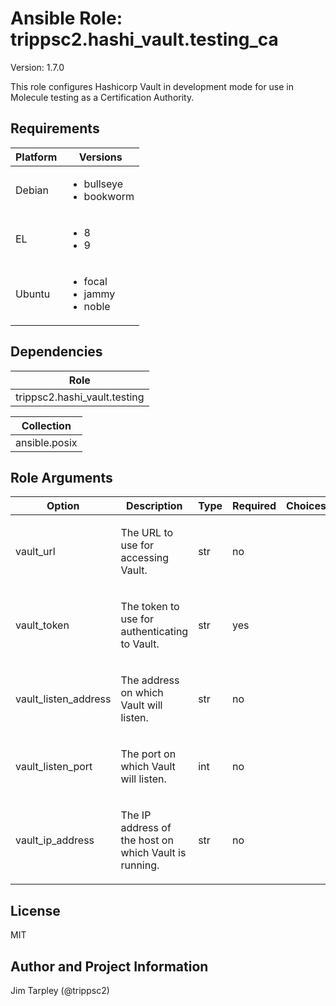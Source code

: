 <!-- BEGIN_ANSIBLE_DOCS -->

# Ansible Role: trippsc2.hashi_vault.testing_ca
Version: 1.7.0

This role configures Hashicorp Vault in development mode for use in Molecule testing as a Certification Authority.

## Requirements

| Platform | Versions |
| -------- | -------- |
| Debian | <ul><li>bullseye</li><li>bookworm</li></ul> |
| EL | <ul><li>8</li><li>9</li></ul> |
| Ubuntu | <ul><li>focal</li><li>jammy</li><li>noble</li></ul> |

## Dependencies
| Role |
| ---- |
| trippsc2.hashi_vault.testing |

| Collection |
| ---------- |
| ansible.posix |

## Role Arguments
|Option|Description|Type|Required|Choices|Default|
|---|---|---|---|---|---|
| vault_url | <p>The URL to use for accessing Vault.</p> | str | no |  | http://{{ vault_listen_address }}:{{ vault_listen_port }} |
| vault_token | <p>The token to use for authenticating to Vault.</p> | str | yes |  |  |
| vault_listen_address | <p>The address on which Vault will listen.</p> | str | no |  | {{ vault_ip_address }} |
| vault_listen_port | <p>The port on which Vault will listen.</p> | int | no |  | 8200 |
| vault_ip_address | <p>The IP address of the host on which Vault is running.</p> | str | no |  | {{ ansible_host }} |


## License
MIT

## Author and Project Information
Jim Tarpley (@trippsc2)
<!-- END_ANSIBLE_DOCS -->
